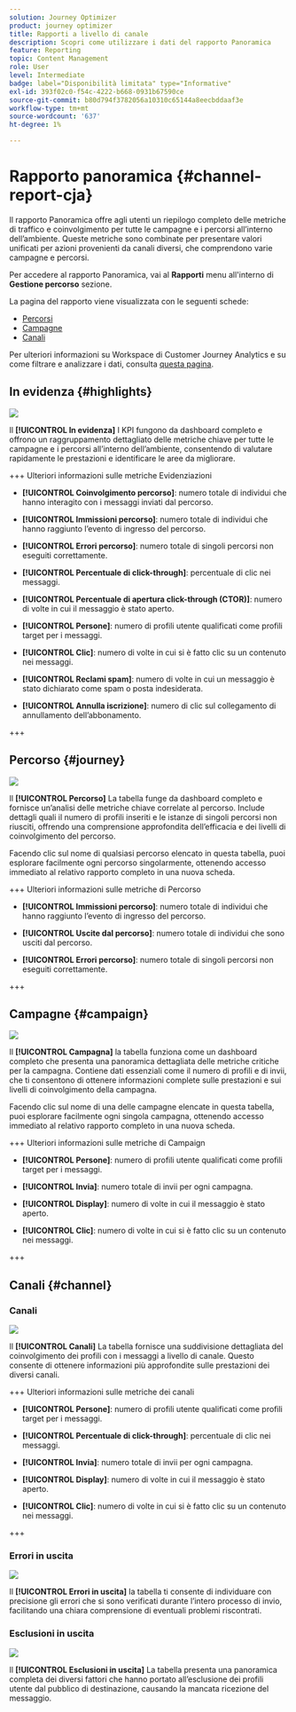 ```yaml
---
solution: Journey Optimizer
product: journey optimizer
title: Rapporti a livello di canale
description: Scopri come utilizzare i dati del rapporto Panoramica
feature: Reporting
topic: Content Management
role: User
level: Intermediate
badge: label="Disponibilità limitata" type="Informative"
exl-id: 393f02c0-f54c-4222-b668-0931b67590ce
source-git-commit: b80d794f3782056a10310c65144a8eecbddaaf3e
workflow-type: tm+mt
source-wordcount: '637'
ht-degree: 1%

---
```


# Rapporto panoramica {#channel-report-cja}

Il rapporto Panoramica offre agli utenti un riepilogo completo delle metriche di traffico e coinvolgimento per tutte le campagne e i percorsi all’interno dell’ambiente. Queste metriche sono combinate per presentare valori unificati per azioni provenienti da canali diversi, che comprendono varie campagne e percorsi.

Per accedere al rapporto Panoramica, vai al **Rapporti** menu all&#39;interno di **Gestione percorso** sezione.

La pagina del rapporto viene visualizzata con le seguenti schede:

* [Percorsi](#journey)
* [Campagne](#campaign)
* [Canali](#channel)

Per ulteriori informazioni su Workspace di Customer Journey Analytics e su come filtrare e analizzare i dati, consulta [questa pagina](https://experienceleague.adobe.com/en/docs/analytics-platform/using/cja-workspace/home).

## In evidenza {#highlights}

![](assets/cja-highlights.png)

Il **[!UICONTROL In evidenza]** I KPI fungono da dashboard completo e offrono un raggruppamento dettagliato delle metriche chiave per tutte le campagne e i percorsi all’interno dell’ambiente, consentendo di valutare rapidamente le prestazioni e identificare le aree da migliorare.

+++ Ulteriori informazioni sulle metriche Evidenziazioni

* **[!UICONTROL Coinvolgimento percorso]**: numero totale di individui che hanno interagito con i messaggi inviati dal percorso.

* **[!UICONTROL Immissioni percorso]**: numero totale di individui che hanno raggiunto l’evento di ingresso del percorso.

* **[!UICONTROL Errori percorso]**: numero totale di singoli percorsi non eseguiti correttamente.

* **[!UICONTROL Percentuale di click-through]**: percentuale di clic nei messaggi.

* **[!UICONTROL Percentuale di apertura click-through (CTOR)]**: numero di volte in cui il messaggio è stato aperto.

* **[!UICONTROL Persone]**: numero di profili utente qualificati come profili target per i messaggi.

* **[!UICONTROL Clic]**: numero di volte in cui si è fatto clic su un contenuto nei messaggi.

* **[!UICONTROL Reclami spam]**: numero di volte in cui un messaggio è stato dichiarato come spam o posta indesiderata.

* **[!UICONTROL Annulla iscrizione]**: numero di clic sul collegamento di annullamento dell’abbonamento.

+++

## Percorso {#journey}

![](assets/cja-channel-journeys.png)

Il **[!UICONTROL Percorso]** La tabella funge da dashboard completo e fornisce un’analisi delle metriche chiave correlate al percorso. Include dettagli quali il numero di profili inseriti e le istanze di singoli percorsi non riusciti, offrendo una comprensione approfondita dell’efficacia e dei livelli di coinvolgimento del percorso.

Facendo clic sul nome di qualsiasi percorso elencato in questa tabella, puoi esplorare facilmente ogni percorso singolarmente, ottenendo accesso immediato al relativo rapporto completo in una nuova scheda.

+++ Ulteriori informazioni sulle metriche di Percorso

* **[!UICONTROL Immissioni percorso]**: numero totale di individui che hanno raggiunto l’evento di ingresso del percorso.

* **[!UICONTROL Uscite dal percorso]**: numero totale di individui che sono usciti dal percorso.

* **[!UICONTROL Errori percorso]**: numero totale di singoli percorsi non eseguiti correttamente.

+++

## Campagne {#campaign}

![](assets/cja-channel-campaigns.png)

Il **[!UICONTROL Campagna]** la tabella funziona come un dashboard completo che presenta una panoramica dettagliata delle metriche critiche per la campagna. Contiene dati essenziali come il numero di profili e di invii, che ti consentono di ottenere informazioni complete sulle prestazioni e sui livelli di coinvolgimento della campagna.

Facendo clic sul nome di una delle campagne elencate in questa tabella, puoi esplorare facilmente ogni singola campagna, ottenendo accesso immediato al relativo rapporto completo in una nuova scheda.

+++ Ulteriori informazioni sulle metriche di Campaign

* **[!UICONTROL Persone]**: numero di profili utente qualificati come profili target per i messaggi.

* **[!UICONTROL Invia]**: numero totale di invii per ogni campagna.

* **[!UICONTROL Display]**: numero di volte in cui il messaggio è stato aperto.

* **[!UICONTROL Clic]**: numero di volte in cui si è fatto clic su un contenuto nei messaggi.

+++

## Canali {#channel}

### Canali

![](assets/cja-channels.png)

Il **[!UICONTROL Canali]** La tabella fornisce una suddivisione dettagliata del coinvolgimento dei profili con i messaggi a livello di canale. Questo consente di ottenere informazioni più approfondite sulle prestazioni dei diversi canali.

+++ Ulteriori informazioni sulle metriche dei canali

* **[!UICONTROL Persone]**: numero di profili utente qualificati come profili target per i messaggi.

* **[!UICONTROL Percentuale di click-through]**: percentuale di clic nei messaggi.

* **[!UICONTROL Invia]**: numero totale di invii per ogni campagna.

* **[!UICONTROL Display]**: numero di volte in cui il messaggio è stato aperto.

* **[!UICONTROL Clic]**: numero di volte in cui si è fatto clic su un contenuto nei messaggi.

+++

### Errori in uscita

![](assets/cja-channels-outbound-errors.png)

Il **[!UICONTROL Errori in uscita]** la tabella ti consente di individuare con precisione gli errori che si sono verificati durante l’intero processo di invio, facilitando una chiara comprensione di eventuali problemi riscontrati.

### Esclusioni in uscita

![](assets/cja-channels-outbound-excluded.png)

Il **[!UICONTROL Esclusioni in uscita]** La tabella presenta una panoramica completa dei diversi fattori che hanno portato all’esclusione dei profili utente dal pubblico di destinazione, causando la mancata ricezione del messaggio.
